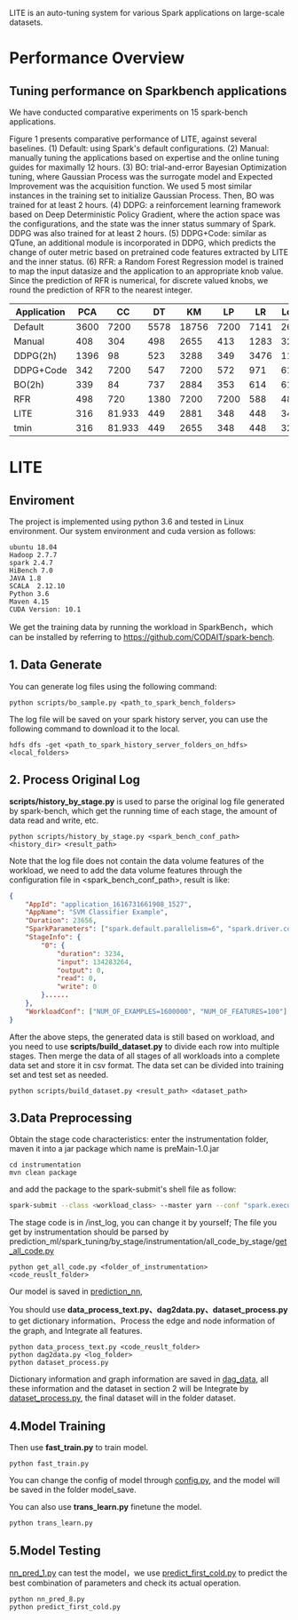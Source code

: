 LITE is an auto-tuning system for various Spark applications on large-scale datasets. 

# Performance Overview
## Tuning performance on Sparkbench applications
We have conducted comparative experiments on 15 spark-bench applications. 

Figure 1 presents comparative performance of LITE, against several baselines. 
(1) Default: using Spark's default configurations. 
(2) Manual: manually tuning the applications based on expertise and the online tuning guides for maximally 12 hours. 
(3) BO: trial-and-error Bayesian Optimization tuning, where Gaussian Process was the surrogate model and Expected Improvement was the acquisition function. We used 5 most similar instances in the training set to initialize Gaussian Process. Then, BO was trained for at least 2 hours. 
(4) DDPG: a reinforcement learning framework based on Deep Deterministic Policy Gradient, where the action space was the configurations, and the state was the inner status summary of Spark. DDPG was also trained for at least 2 hours.
(5) DDPG+Code: similar as QTune, an additional module is incorporated in DDPG, which predicts the change of outer metric based on pretrained code features extracted by LITE and the inner status.
(6) RFR: a Random Forest Regression model is trained to map the input datasize and the application to an appropriate knob value. Since the prediction of RFR is numerical, for discrete valued knobs, we round the prediction of RFR to the nearest integer. 



| Application | PCA  | CC     | DT   | KM    | LP   | LR   | Logit | PR   | PO   | SP   | SCC  | SVD++ | SVM    | TS   | TC   |
|-------------|------|--------|------|-------|------|------|-------|------|------|------|------|-------|--------|------|------|
| Default     | 3600 | 7200   | 5578 | 18756 | 7200 | 7141 | 2649  | 7200 | 7200 | 7200 | 7200 | 7200  | 7200   | 7200 | 7200 |
| Manual      | 408  | 304    | 498  | 2655  | 413  | 1283 | 324   | 4099 | 253  | 217  | 515  | 445   | 665    | 667  | 7200 |
| DDPG(2h)    | 1396 | 98     | 523  | 3288  | 349  | 3476 | 1126  | 2553 | 395  | 7200 | 1095 | 7200  | 3600   | 1131 | 114  |
| DDPG+Code   | 342  | 7200   | 547  | 7200  | 572  | 971  | 617   | 7200 | 7200 | 7200 | 7200 | 7200  | 1443   | 2030 | 7200 |
| BO(2h)      | 339  | 84     | 737  | 2884  | 353  | 614  | 619   | 7200 | 249  | 168  | 586  | 423   | 675    | 1865 | 81   |
| RFR         | 498  | 720    | 1380 | 7200  | 7200 | 588  | 480   | 7200 | 7200 | 7200 | 720  | 1560  | 660    | 336  | 7200 |
| LITE        | 316  | 81.933 | 449  | 2881  | 348  | 448  | 345   | 2184 | 116  | 145  | 316  | 352   | 456.97 | 325  | 65   |
| tmin        | 316  | 81.933 | 449  | 2655  | 348  | 448  | 324   | 2184 | 116  | 145  | 316  | 352   | 456.97 | 325  | 65   |



# LITE 
## Enviroment

The project is implemented using python 3.6 and tested in Linux environment. Our system environment and cuda version as follows:

```
ubuntu 18.04
Hadoop 2.7.7
spark 2.4.7
HiBench 7.0
JAVA 1.8
SCALA  2.12.10
Python 3.6
Maven 4.15
CUDA Version: 10.1
```

We get the training data by running the workload in SparkBench，which can be installed by referring to https://github.com/CODAIT/spark-bench.

## 1. Data Generate


You can generate log files using the following command:

```
python scripts/bo_sample.py <path_to_spark_bench_folders>
```

The log file will be saved on your spark history server, you can use the following command to download it to the local.

```
hdfs dfs -get <path_to_spark_history_server_folders_on_hdfs> <local_folders>
```

## 2. Process Original Log
**scripts/history_by_stage.py** is used to parse the original log file generated by spark-bench, which get the running time of each stage, the amount of data read and write, etc.

```
python scripts/history_by_stage.py <spark_bench_conf_path> <history_dir> <result_path>
```

Note that the log file does not contain the data volume features of the workload, we need to add the data volume features through the configuration file in <spark_bench_conf_path>, result is like:

```json
{
	"AppId": "application_1616731661908_1527",
	"AppName": "SVM Classifier Example",
	"Duration": 23656,
	"SparkParameters": ["spark.default.parallelism=6", "spark.driver.cores=6"......],
	"StageInfo": {
		"0": {
			"duration": 3234,
			"input": 134283264,
			"output": 0,
			"read": 0,
			"write": 0
		}......
	},
	"WorkloadConf": ["NUM_OF_EXAMPLES=1600000", "NUM_OF_FEATURES=100"]
}
```

After the above steps, the generated data is still based on workload, and you need to use **scripts/build_dataset.py** to divide each row into multiple stages. Then merge the data of all stages of all workloads into a complete data set and store it in csv format. The data set can be divided into training set and test set as needed.

```
python scripts/build_dataset.py <result_path> <dataset_path>
```


## 3.Data Preprocessing

Obtain the stage code characteristics: enter the instrumentation folder, maven it into a jar package which name is preMain-1.0.jar 
```
cd instrumentation 
mvn clean package
```
and add  the package to the spark-submit's shell file as follow:
```sh
spark-submit --class <workload_class> --master yarn --conf "spark.executor.cores=4"  --conf "spark.executor.memory=5g" --conf "spark.driver.extraJavaOptions=-javaagent:<path_to_your_instrumentation_jar>/preMain-1.0.jar" <path_to_spark_bench>/<workload>/target/spark-example-1.0- SNAPSHOT.jar
```

The stage code is in /inst_log, you can change it by yourself; The file you get by instrumentation should be parsed by prediction_ml/spark_tuning/by_stage/instrumentation/all_code_by_stage/[get_all_code.py](https://github.com/cheyennelin/LITE/blob/main/prediction_ml/spark_tuning/by_stage/instrumentation/all_code_by_stage/get_all_code.py)

```
python get_all_code.py <folder_of_instrumentation> <code_reuslt_folder>
```

Our model is saved in [prediction_nn](https://github.com/cheyennelin/LITE/tree/main/prediction_nn),

You should use **data_process_text.py、dag2data.py、dataset_process.py** to get dictionary information、Process the edge and node information of the graph, and Integrate all features.

```
python data_process_text.py <code_reuslt_folder>
python dag2data.py <log_folder>
python dataset_process.py
```

Dictionary information and graph information  are saved in [dag_data](https://github.com/cheyennelin/LITE/tree/main/prediction_nn/dag_data), all these information and the dataset in section 2 will be Integrate by [dataset_process.py](https://github.com/cheyennelin/LITE/blob/main/prediction_nn/dataset_process.py), the final dataset will in the folder dataset.

## 4.Model Training

Then use **fast_train.py** to train model.

```
python fast_train.py
```

You can change the config of model through [config.py](https://github.com/cheyennelin/LITE/blob/main/prediction_nn/config.py), and the model will be saved in the folder model_save.

You can also use **trans_learn.py** finetune the model.

```
python trans_learn.py
```

## 5.Model Testing

[nn_pred_1.py](https://github.com/cheyennelin/LITE/blob/main/prediction_nn/nn_pred_1.py) can test the model，we use [predict_first_cold.py](https://github.com/cheyennelin/LITE/blob/main/prediction_nn/predict_first_cold.py) to predict the best combination of parameters and check its actual operation.

```
python nn_pred_8.py
python predict_first_cold.py
```
